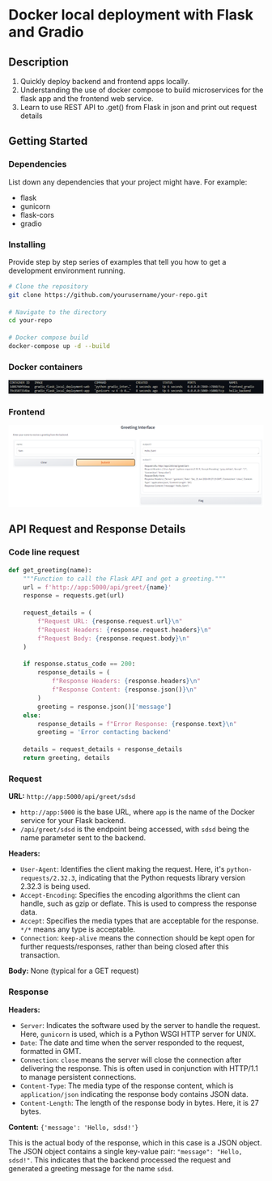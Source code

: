 # Docker local deployment with Flask and Gradio

## Description

1. Quickly deploy backend and frontend apps locally. 
2. Understanding the use of docker compose to build microservices for the flask app and the frontend web service. 
3. Learn to use REST API to .get() from Flask in json and print out request details 

## Getting Started

### Dependencies

List down any dependencies that your project might have. For example:

- flask 
- gunicorn 
- flask-cors
- gradio 

### Installing

Provide step by step series of examples that tell you how to get a development environment running.

```bash
# Clone the repository
git clone https://github.com/yourusername/your-repo.git

# Navigate to the directory
cd your-repo

# Docker compose build 
docker-compose up -d --build 
```

### Docker containers

![Docker ps](images/dockerps.png)

### Frontend
![Gradio Frontend](images/Frontend.png)


## API Request and Response Details

### Code line request 

```python
def get_greeting(name):
    """Function to call the Flask API and get a greeting."""
    url = f'http://app:5000/api/greet/{name}'
    response = requests.get(url)
    
    request_details = (
        f"Request URL: {response.request.url}\n"
        f"Request Headers: {response.request.headers}\n"
        f"Request Body: {response.request.body}\n"
    )
    
    if response.status_code == 200:
        response_details = (
            f"Response Headers: {response.headers}\n"
            f"Response Content: {response.json()}\n"
        )
        greeting = response.json()['message']
    else:
        response_details = f"Error Response: {response.text}\n"
        greeting = 'Error contacting backend'
    
    details = request_details + response_details
    return greeting, details
```


### Request

**URL:** `http://app:5000/api/greet/sdsd`

- `http://app:5000` is the base URL, where `app` is the name of the Docker service for your Flask backend.
- `/api/greet/sdsd` is the endpoint being accessed, with `sdsd` being the name parameter sent to the backend.

**Headers:**

- `User-Agent`: Identifies the client making the request. Here, it's `python-requests/2.32.3`, indicating that the Python requests library version 2.32.3 is being used.
- `Accept-Encoding`: Specifies the encoding algorithms the client can handle, such as gzip or deflate. This is used to compress the response data.
- `Accept`: Specifies the media types that are acceptable for the response. `*/*` means any type is acceptable.
- `Connection`: `keep-alive` means the connection should be kept open for further requests/responses, rather than being closed after this transaction.

**Body:** None (typical for a GET request)

### Response

**Headers:**

- `Server`: Indicates the software used by the server to handle the request. Here, `gunicorn` is used, which is a Python WSGI HTTP server for UNIX.
- `Date`: The date and time when the server responded to the request, formatted in GMT.
- `Connection`: `close` means the server will close the connection after delivering the response. This is often used in conjunction with HTTP/1.1 to manage persistent connections.
- `Content-Type`: The media type of the response content, which is `application/json` indicating the response body contains JSON data.
- `Content-Length`: The length of the response body in bytes. Here, it is 27 bytes.

**Content:** `{'message': 'Hello, sdsd!'}`

This is the actual body of the response, which in this case is a JSON object. The JSON object contains a single key-value pair: `"message": "Hello, sdsd!"`. This indicates that the backend processed the request and generated a greeting message for the name `sdsd`.